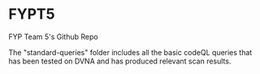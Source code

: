 # FYPT5
FYP Team 5's Github Repo

The "standard-queries" folder includes all the basic codeQL queries that has been tested on DVNA and has produced relevant scan results.
